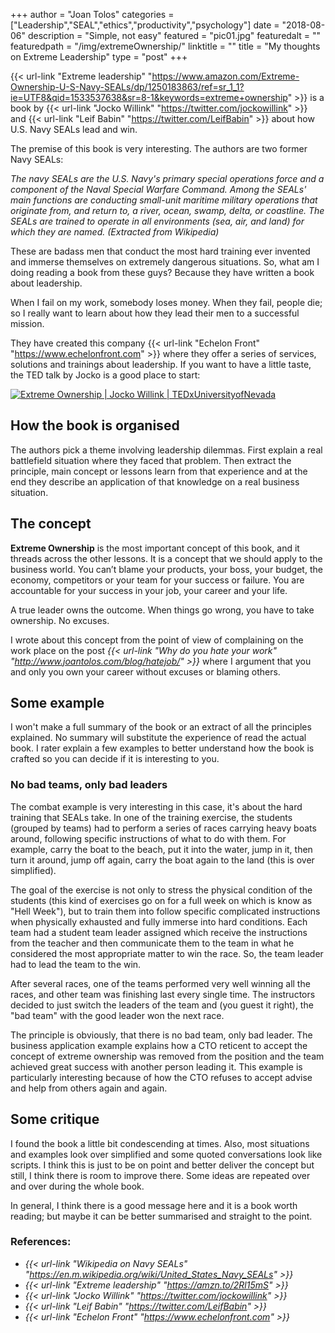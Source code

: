 +++
author = "Joan Tolos"
categories = ["Leadership","SEAL","ethics","productivity","psychology"]
date = "2018-08-06"
description = "Simple, not easy"
featured = "pic01.jpg"
featuredalt = ""
featuredpath = "/img/extremeOwnership/"
linktitle = ""
title = "My thoughts on Extreme Leadership"
type = "post"
+++

{{< url-link "Extreme leadership" "https://www.amazon.com/Extreme-Ownership-U-S-Navy-SEALs/dp/1250183863/ref=sr_1_1?ie=UTF8&qid=1533537638&sr=8-1&keywords=extreme+ownership" >}} is a book by {{< url-link "Jocko Willink" "https://twitter.com/jockowillink" >}} and {{< url-link "Leif Babin" "https://twitter.com/LeifBabin" >}} about how U.S. Navy SEALs lead and win.

The premise of this book is very interesting. The authors are two former Navy SEALs:

_The navy SEALs are the U.S. Navy's primary special operations force and a component of the Naval Special Warfare Command. Among the SEALs' main functions are conducting small-unit maritime military operations that originate from, and return to, a river, ocean, swamp, delta, or coastline. The SEALs are trained to operate in all environments (sea, air, and land) for which they are named. (Extracted from Wikipedia)_

These are badass men that conduct the most hard training ever invented and immerse themselves on extremely dangerous situations. So, what am I doing reading a book from these guys? Because they have written a book about leadership.

When I fail on my work, somebody loses money. When they fail, people die; so I really want to learn about how they lead their men to a successful mission.

They have created this company {{< url-link "Echelon Front" "https://www.echelonfront.com" >}} where they offer a series of services, solutions and trainings about leadership. If you want to have a little taste, the TED talk by Jocko is a good place to start:

<a href="https://www.youtube.com/watch?v=ljqra3BcqWM" rel="Extreme Ownership | Jocko Willink | TEDxUniversityofNevada" target="blank">![Extreme Ownership | Jocko Willink | TEDxUniversityofNevada](/img/extremeOwnership/screenshot.png)</a>

## How the book is organised

The authors pick a theme involving leadership dilemmas. First explain a real battlefield situation where they faced that problem. Then extract the principle, main concept or lessons learn from that experience and at the end they describe an application of that knowledge on a real business situation.

## The concept

**Extreme Ownership** is the most important concept of this book, and it threads across the other lessons. It is a concept that we should apply to the business world. You can’t blame your products, your boss, your budget, the economy, competitors or your team for your success or failure. You are accountable for your success in your job, your career and your life.

A true leader owns the outcome. When things go wrong, you have to take ownership. No excuses.

I wrote about this concept from the point of view of complaining on the work place on the post _{{< url-link "Why do you hate your work" "http://www.joantolos.com/blog/hatejob/" >}}_ where I argument that you and only you own your career without excuses or blaming others.

## Some example

I won't make a full summary of the book or an extract of all the principles explained. No summary will substitute the experience of read the actual book. I rater explain a few examples to better understand how the book is crafted so you can decide if it is interesting to you.

### No bad teams, only bad leaders

The combat example is very interesting in this case, it's about the hard training that SEALs take. In one of the training exercise, the students (grouped by teams) had to perform a series of races carrying heavy boats around, following specific instructions of what to do with them. For example, carry the boat to the beach, put it into the water, jump in it, then turn it around, jump off again, carry the boat again to the land (this is over simplified).

The goal of the exercise is not only to stress the physical condition of the students (this kind of exercises go on for a full week on which is know as "Hell Week"), but to train them into follow specific complicated instructions when physically exhausted and fully immerse into hard conditions. Each team had a student team leader assigned which receive the instructions from the teacher and then communicate them to the team in what he considered the most appropriate matter to win the race. So, the team leader had to lead the team to the win.

After several races, one of the teams performed very well winning all the races, and other team was finishing last every single time. The instructors decided to just switch the leaders of the team and (you guest it right), the "bad team" with the good leader won the next race.

The principle is obviously, that there is no bad team, only bad leader. The business application example explains how a CTO reticent to accept the concept of extreme ownership was removed from the position and the team achieved great success with another person leading it. This example is particularly interesting because of how the CTO refuses to accept advise and help from others again and again.

## Some critique

I found the book a little bit condescending at times. Also, most situations and examples look over simplified and some quoted conversations look like scripts. I think this is just to be on point and better deliver the concept but still, I think there is room to improve there.
Some ideas are repeated over and over during the whole book.

In general, I think there is a good message here and it is a book worth reading; but maybe it can be better summarised and straight to the point.

### References:

* _{{< url-link "Wikipedia on Navy SEALs" "https://en.m.wikipedia.org/wiki/United_States_Navy_SEALs" >}}_
* _{{< url-link "Extreme leadership" "https://amzn.to/2Rl15mS" >}}_
* _{{< url-link "Jocko Willink" "https://twitter.com/jockowillink" >}}_
* _{{< url-link "Leif Babin" "https://twitter.com/LeifBabin" >}}_
* _{{< url-link "Echelon Front" "https://www.echelonfront.com" >}}_
